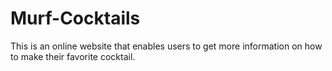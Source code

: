 # Murf-Cocktails
This is an online website that enables users to get more information on how to make their favorite cocktail.
